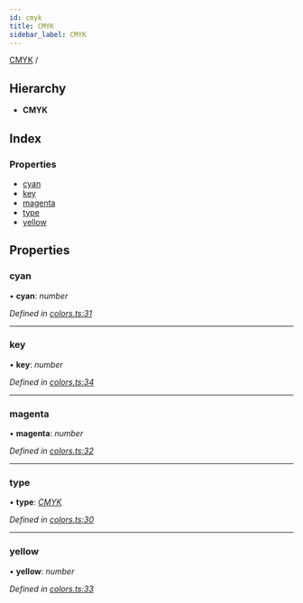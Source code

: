 ```yaml
---
id: cmyk
title: CMYK
sidebar_label: CMYK
---
```


[CMYK](cmyk.md) /

## Hierarchy

* **CMYK**

## Index

### Properties

* [cyan](cmyk.md#cyan)
* [key](cmyk.md#key)
* [magenta](cmyk.md#magenta)
* [type](cmyk.md#type)
* [yellow](cmyk.md#yellow)

## Properties

###  cyan

• **cyan**: *number*

*Defined in [colors.ts:31](https://github.com/Hopding/pdf-lib/blob/20bb5ab/src/api/colors.ts#L31)*

___

###  key

• **key**: *number*

*Defined in [colors.ts:34](https://github.com/Hopding/pdf-lib/blob/20bb5ab/src/api/colors.ts#L34)*

___

###  magenta

• **magenta**: *number*

*Defined in [colors.ts:32](https://github.com/Hopding/pdf-lib/blob/20bb5ab/src/api/colors.ts#L32)*

___

###  type

• **type**: *[CMYK](../enums/colortypes.md#cmyk)*

*Defined in [colors.ts:30](https://github.com/Hopding/pdf-lib/blob/20bb5ab/src/api/colors.ts#L30)*

___

###  yellow

• **yellow**: *number*

*Defined in [colors.ts:33](https://github.com/Hopding/pdf-lib/blob/20bb5ab/src/api/colors.ts#L33)*